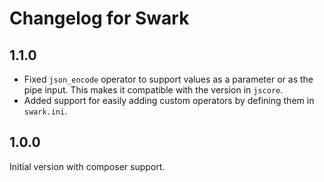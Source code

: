 # Changelog for Swark

## 1.1.0

* Fixed `json_encode` operator to support values as a parameter or as the pipe input.
  This makes it compatible with the version in `jscore`.
* Added support for easily adding custom operators by defining them in `swark.ini`.

## 1.0.0

Initial version with composer support.
